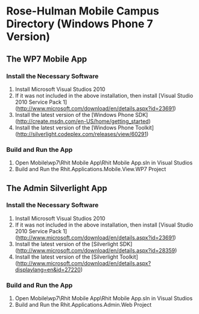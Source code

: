 # Rose-Hulman Mobile Campus Directory (Windows Phone 7 Version)

## The WP7 Mobile App

### Install the Necessary Software
1. Install Microsoft Visual Studios 2010
2. If it was not included in the above installation, then install [Visual Studio 2010 Service Pack 1] (http://www.microsoft.com/download/en/details.aspx?id=23691)
3. Install the latest version of the [Windows Phone SDK] (http://create.msdn.com/en-US/home/getting_started)
4. Install the latest version of the [Windows Phone Toolkit] (http://silverlight.codeplex.com/releases/view/60291)

### Build and Run the App
1. Open Mobile\wp7\Rhit Mobile App\Rhit Mobile App.sln in Visual Studios
2. Build and Run the Rhit.Applications.Mobile.View.WP7 Project

## The Admin Silverlight App
### Install the Necessary Software
1. Install Microsoft Visual Studios 2010
2. If it was not included in the above installation, then install [Visual Studio 2010 Service Pack 1] (http://www.microsoft.com/download/en/details.aspx?id=23691)
3. Install the latest version of the [Silverlight SDK] (http://www.microsoft.com/download/en/details.aspx?id=28359)
4. Install the latest version of the [Silverlight Toolkit] (http://www.microsoft.com/download/en/details.aspx?displaylang=en&id=27220)

### Build and Run the App
1. Open Mobile\wp7\Rhit Mobile App\Rhit Mobile App.sln in Visual Studios
2. Build and Run the Rhit.Applications.Admin.Web Project